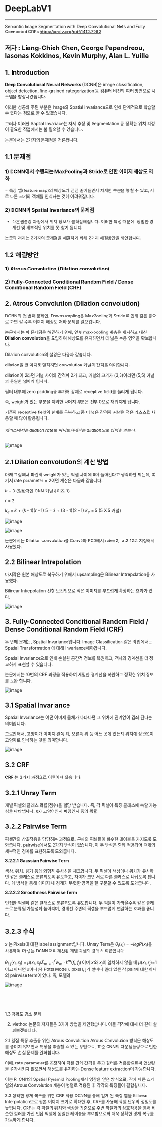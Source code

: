 # DeepLabV1
---
Semantic Image Segmentation with Deep Convolutional Nets and Fully Connected CRFs
https://arxiv.org/pdf/1412.7062

저자 : Liang-Chieh Chen, George Papandreou, Iasonas Kokkinos, Kevin Murphy, Alan L. Yuille
---



## 1. Introduction
**Deep Convolutional Neural Networks** (DCNN)은 image classification, object detection, fine-grained categorization 등 컴퓨터 비전의 여러 방면으로 시스템을 향상시켰습니다.

이러한 성공의 주된 부분은 Image의 Spatial invariance으로 인해 단계적으로 학습할 수 있다는 점으로 볼 수 있겠습니다. 

그러나 이러한 Saptial Invariace는 자세 추정 및 Segmentation 등 정확한 위치 지정이 필요한 작업에서는 불 필요할 수 있습니다.

논문에서는 2가지의 문제점을 거론합니다.

## 1.1 문제점

### **1) DCNN에서 수행되는 MaxPooling과 Stride로 인한 이미지 해상도 저하**
 
 = 특징 맵(feature map)의 해상도가 점점 줄어들면서 자세한 부분을 놓칠 수 있고, 서로 다른 크기의 객체를 인식하는 것이 어려워집니다.

### **2) DCNN의 Spatial Invariance의 문제점**
   
- 다운샘플링 과정에서 위치 정보가 불확실해집니다. 이러한 특성 때문에, 정밀한 경계선 및 세부적인 위치를 못 찾게 됩니다.

논문의 저자는 2가지의 문제점을 해결하기 위해 2가지 해결방안을 제안합니다.

## 1.2 해결방안

### **1) Atrous Convolution (Dilation convolution)**

### **2) Fully-Connected Conditional Random Field / Dense Conditional Random Field (CRF)**


## 2. Atrous Convolution (Dilation convolution)

DCNN의 첫 번째 문제인, Downsampling은 MaxPooling과 Stride로 인해 깊은 층으로 가면 갈 수록 이미지 해상도 저하 문제를 일으킵니다.

논문에서는 이 문제점을 해결하기 위해, 일부 max-pooling 계층을 제거하고 대신 **Dilation convolution**을 도입하여 해상도를 유지하면서 더 넒은 수용 영역을 확보합니다.

Dilation convolution의 설명은 다음과 같습니다.

dilation을 한 마디로 말하자면 convolution 커널의 간격을 의미합니다.

dilation이 2라면 커널 사이의 간격이 2가 되고, 커널의 크기가 (3,3)이라면 (5,5) 커널과 동일한 넓이가 됩니다.

필터 내부에 zero padding을 추가해 강제로 receptive field를 늘리게 됩니다.

즉, weight가 있는 부분을 제외한 나머지 부분은 전부 0으로 채워지게 됩니다.

기존의 receptive field의 한계를 극복하고 좀 더 넓은 간격의 커널을 적은 리소스로 사용할 때 많이 활용됩니다.

###### 케라스에서는 dilation rate로 파이토치에서는 dilation으로 입력을 받는다.

![image](https://github.com/user-attachments/assets/b1a3b425-8910-4450-94c2-2b1047746fd0)

## 2.1 Dilation convolution의 계산 방법

아래 그림에서 파란색 weight가 있는 픽셀 사이에 0이 들어간다고 생각하면 되는데, 여기서 rate parameter = 2이면 계산은 다음과 같습니다.

$k$ = 3 (일반적인 CNN 커널사이즈 3)

$r$ = 2

$k_e$ = $k$ + ($k$ - 1)($r$ - 1)
5 = 3 + (3 - 1)(2 - 1)
$k_e$ = 5 (5 X 5 커널)

![image](https://github.com/user-attachments/assets/6bcc6fd3-0774-482f-8a70-5a9176d47b0d)

![image](https://github.com/user-attachments/assets/7b0dfabe-4625-49e4-b01a-05dae4273722)


논문에서는 Dilation convolution를 Conv5와 FC6에서 rate=2, rat2 12로 지정해서 사용했다.

## 2.2 Bilinear Intrepolation

마지막은 원본 해상도로 복구하기 위해서 upsampling은 Bilinear Intrepolation을 사용했다.

Bilinear Intrepolation 선형 보간법으로 작은 이미지를 부드럽게 확장하는 효과가 있다.

![image](https://github.com/user-attachments/assets/02bd2f7f-c6cf-48f8-a684-3478153c44e5)



## 3. Fully-Connected Conditional Random Field / Dense Conditional Random Field (CRF)

두 번째 문제는, Spatial Invariance입니다. Image Classification 같은 작업에서는 Spatial Transformation 에 대해 Invariance해야합니다.

Spatial Invariance으로 인해 손실된 공간적 정보를 복원하고, 객체의 경계선을 더 정교하게 표현할 수 있습니다.

논문에서는 10번의 CRF 과정을 적용하여 세밀한 경계선을 복원하고 정확한 위치 정보를 보완 합니다.

![image](https://github.com/user-attachments/assets/e5a4e799-1f4c-4ba8-9f56-189dccbe80bd)


## 3.1 Spatial Invariance

Spatial Invariance는 어떤 이미제 물체가 나타나면 그 위치에 관계없이 감죄 된다는 의미입니다.

그로인해서, 고양이가 이미지 왼쪽 위, 오른쪽 위 등 어느 곳에 있든지 위치에 상관없이 고양이로 인식하는 것을 의미합니다.

![image](https://github.com/user-attachments/assets/de58e08a-7f32-408f-a20d-d9be5e8e2897)


## 3.2 CRF

**CRF** 는 2가지 과정으로 이루어져 있습니다.

## 3.2.1 Unray Term

  개별 픽셀의 클래스 확률(점수)을 할당 받습니다. 즉, 각 픽셀이 특정 클래스에 속할 가능성을 나타냅니다. ex) 고양이인지 배경인지 등의 확률

## 3.2.2 Pairwise Term

   픽셀간의 상호작용을 담당하는 과정으로, 근처의 픽셀들이 비슷한 레이블을 가지도록 도와줍니다.
   pairwise에서도 2가지 방식이 있습니다. 이 두 방식은 함께 적용되어 객체의 세부적인 경계를 표현하도록 도와줍니다.

   **3.2.2.1 Gaussian Pairwise Term**

   색상, 위치, 밝기 등의 외형적 유사성을 체크합니다. 두 픽셀이 색상이나 위치가 유사하면 같은 클래스로 분류되도록 유도하고, 차이가 크면 서로 다른 클래스로 나뉘도록 합니다. 이 방식을 통해 이미지 내 경계가 뚜렷한 영역을 잘 구분할 수 있도록 도와줍니다.
   
   **3.2.2.2 Smoothness Pairwise Term**

   인접한 픽셀이 같은 클래스로 분류되도록 유도합니다. 두 픽셀이 가까울수록 같은 클래스로 분류될 가능성이 높아지며, 경계선 주변의 픽셀을 부드럽게 연결하는 효과를 줍니다.
   
## 3.2.3 수식

$x$ 는 Pixels에 대한 label assignment입니다. Unray Term은 $θ_i(x_i)$ = $-logP(x_i)$를 사용하며 $P(x_i)$는 DCNN으로 계산된 개별 픽셀의 클래스 확률입니다.

$θ_{i,j}(x_i, x_j)$ = $µ(x_i, x_j)Σ^K_{m=1}w_m⋅k^m(f_i, f_j)$ 이며 $x_i$와 $x_j$이 일치하지 않을 때 $µ(x_i ,x_j)$$=$$1$ 이고 아니면 0이다(즉 Potts Model). pixel i, j가 얼마나 멀리 있든 각 pair에 대한 하나의 pairwise term이 있다. 즉, 모델의


![image](https://github.com/user-attachments/assets/e6b97a48-6ad2-49ba-b976-e20bbc563c27)




​



​







1.3 정확도 감소 문제


2. Method
논문의 저자들은 3가지 방법을 제안했습니다. 이들 각각에 대해 더 깊이 살펴보겠습니다.

2.1 밀집 특징 추출을 위한 Atrous Convolution
Atrous Convolution 방식은 해상도를 줄이지 않으면서 특징을 추출할 수 있는 방법으로, 표준 CNN의 다운샘플링으로 인한 해상도 손실 문제를 완화합니다.

이때, rate parameter를 조정하여 픽셀 간의 간격을 두고 필터를 적용함으로써 연산량을 증가시키지 않으면서 해상도를 유지하는 Dense feature extraction이 가능합니다.

이는 R-CNN의 Spatial Pyramid Pooling에서 영감을 얻은 방식으로, 각기 다른 스케일의 Atrous Convolution 계층이 병렬로 적용된 후 각각의 특징들이 결합됩니다.

2.3 정확한 경계 복구를 위한 CRF 적용
DCNN을 통해 얻게 된 특징 맵을 Bilinear Interpolation으로 원본 이미지 크기로 확대한 후, CRF를 사용해 픽셀 단위의 정밀도를 높입니다. CRF는 각 픽셀의 위치와 색상을 기준으로 주변 픽셀과의 상호작용을 통해 비슷한 컬러를 가진 인접 픽셀에 동일한 레이블을 부여함으로써 더욱 정확한 경계 복구를 가능하게 합니다.

